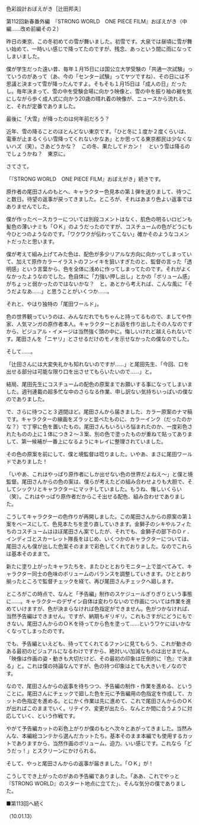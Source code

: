 <!-- source: http://web.archive.org/web/20250215190716/http://www.style.fm/as/05_column/tsujita/tsujita112.shtml -->

色彩設計おぼえがき［辻田邦夫］

第112回新春番外編　『STRONG WORLD　ONE PIECE FILM』おぼえがき（中編……改め前編その２）

昨日の東京、この冬初めての雪が舞いました。初雪です。大泉では昼頃に雪が舞い始めて、一時いい感じで降ってたのですが、残念、あっという間に雨になってしまいました。

僕が学生だった遠い昔、毎年１月15日には国公立大学受験の「共通一次試験」っていうのがあって（あ、今の「センター試験」ってヤツですね）、その日には不思議と決まって雪が降ったんですよ。そもそも１月15日は「成人の日」だったし。毎年決まって、雪の中を受験会場に向かう映像と、雪の中を振り袖の裾を気にしながら歩く成人式に向かう20歳の晴れ着の映像が、ニュースから流れる、と、それが定番でありました。

最後に「大雪」が降ったのは何年前だろう？

近年、雪の降ることのほとんどない東京です。「ひと冬に１度か２度くらいは、電車が止まるくらい雪降ってくれないかなあ」とか思ってる東京都民は少なくないハズ（笑）。さあどうかな？　この冬、果たしてドカン！　という雪は降るのでしょうかね？　東京に。

さてさて。

「『STRONG WORLD　ONE PIECE FILM』おぼえがき」続きです。

原作者の尾田さんのもとへ、キャラクター色見本の第１弾を送りまして、待つこと数日。待望の返事が戻ってきました。ところが、それはあまり色よい返事ではありませんでした。

僕が作ったベースカラーについては別段コメントはなく、肌色の明るいロビンも髪色の薄いナミも「ＯＫ」のようだったのですが、コスチュームの色がどうにも今ひとつのようなのです。「ワクワクが伝わってこない」確かそのようなコメントだったと思います。

僕が考えて組み上げてみた色は、配色が多少リアルな方向に向かってしまっていて、加えて原作カラーイラストのフンイキを狙いすぎたのと、監督の言った「透明感」という言葉から、色を全体に浅めに作ってしまってたのです。それがよくなかったようなのでした。色自体に「力強い押し出し」とかの「ボリューム感」がちょっと弱かったのではないかな？　と。あとから考えれば、こんな風に「そうだよなあ……」と思うことがいくつか……。

それと、やはり独特の「尾田ワールド」。

色の世界観っていうのは、みんなだれでもちゃんと持ってるもので、ましてや作家、人気マンガの原作者本人。キャラクターとお話を作り出したその人なのですから、ビジュアル・イメージは当然強く頭の中に。悔しいけれど越えられないです。尾田さんを「ニヤリ」とさせるだけのモノを示せなかったの僕なのでした。

そして……。

「辻田さんには大変失礼かも知れないのですが……」と尾田先生、「今回、口を出せる部分は可能な限り口を出させてもらいたいので……」と。

結局、尾田先生にコスチュームの配色の原案までお願いする事になってしまいました。週刊連載の超多忙な中のさらなる作業、申し訳ない気持ちいっぱいの僕なのでありました。

で、さらに待つこと３週間ほど。尾田さんから届きました、カラー原案のナマ稿です。キャラクターの線画をズラッと並べたものに、カラーインク（だったのかな？）で丁寧に色を置いたもの。尾田さんもいろいろ悩まれたのか、一度彩色されたものの上に１体につき２〜３案、別の色で塗ったものが重ねて貼ってありまして、第一候補が一番上になるようにキレイに整理されていました。

その色の原案を前にして、僕と境監督は唸りました。いやあ、まさに尾田ワールドでありました！

「いやあ、これはやっぱり原作者にしか出せない色の世界だよねえ〜」と僕と境監督。尾田さんからの色の案は、僕らが考えたどの組み合わせよりも大胆で、そしてシックリとキャラクターにマッチしていました。もうね、悔しいくらい（笑）。これはやっぱり原作者だからこそ出せる配色、組み合わせでありました。

こうしてキャラクターの色作りが再開しました。この尾田さんからの原案の第１案をベースにして、色見本たちを塗り直していきます。金獅子のシキやルフィたちのコスチュームはほぼ尾田さん案でしたが、それでも、金獅子の部下のＤｒ．インディゴとスカーレット隊長をはじめ、いくつかのキャラクターについては、尾田さんも僕が出した色案そのままで彩色してくれておりました。なのでこれらは基本そのままで。

新たに塗り上がったキャラたちを、またひととおりモニター上で並べてみて、キャラクター同士の色味のボリュームのバランスを調整していきます。ひととおり揃ったところで監督チェックを経て、再び尾田さんチェックへ廻します。

ところがこの時点で、なんと「予告編」制作のスケジュールぎりぎりという事態に……。キャラクターのデザイン自体は変わりないので作画については作業を進めていけますが、色が決まらなければ色指定ができません。色がつかなければ、当然予告編はできません。ですが、納期もギリギリ。これもさすがにどうにもできない。尾田さんからのＯＫを待ってから色を塗って……というワケにはいかなくなってしまったのです。

でも、予告編といえども、待っててくれてるファンに見てもらう、これが動きのある最初のビジュアルになるわけですから、絶対いい加減なものは出せません。「映像は作画の姿・動きも大切だけど、その最初の印象は圧倒的に『色』で決まる」と。これは僕の持論なんですが、色の持つ印象はとても大きいモノなのです。

なので、尾田さんからの返事を待ちつつ、予告編の制作・作業を進める、ということに。尾田さんにチェックで廻した色を元に予告編用の色指定を作成して、カットの色指定を進める。とにかく作業は先に進めて、これで尾田さんからのＯＫが出ればこのままでいく。リテイク、変更が出たら、なんとか間に合うように対応していく、という作戦です。

やがて予告編カットの彩色上がりが僕のもとへ次々とあがってきました。当然みんな、本編絵コンテから選んだカットたち。基本そのまま本編でも使用するカットでありますから、当然作画のボリューム、迫力、いい感じです。これなら「どうだっ！」とスクリーンにかけられる。

そして、やっと尾田さんからの返事が届きました。「ＯＫ」が！

こうしてでき上がったのがあの予告編でありました。「ああ、これでやっと『STRONG WORLD』のスタート地点に立てた」、そんな気分の僕でありました。

■第113回へ続く

（10.01.13）
